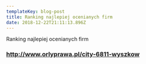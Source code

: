 ```yaml
---
templateKey: blog-post
title: Ranking najlepiej ocenianych firm
date: 2018-12-22T21:11:13.896Z
---
```

Ranking najlepiej ocenianych firm

### <http://www.orlyprawa.pl/city-6811-wyszkow>
